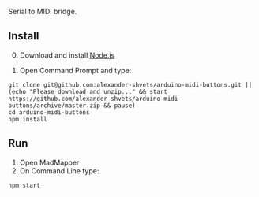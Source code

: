 Serial to MIDI bridge.

## Install

0. Download and install [Node.js](https://nodejs.org/)

1. Open Command Prompt and type:

```Shell
git clone git@github.com:alexander-shvets/arduino-midi-buttons.git || (echo "Please download and unzip..." && start https://github.com/alexander-shvets/arduino-midi-buttons/archive/master.zip && pause)
cd arduino-midi-buttons
npm install 
```

## Run

1. Open MadMapper
2. On Command Line type:

```
npm start
```
